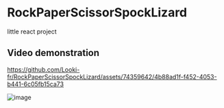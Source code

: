 # RockPaperScissorSpockLizard

little react project

## Video demonstration

https://github.com/Looki-fr/RockPaperScissorSpockLizard/assets/74359642/4b88ad1f-f452-4053-b441-6c05fb15ca73

![image](https://github.com/Looki-fr/RockPaperScissorSpockLizard/assets/74359642/12aee6c0-c90a-40e3-b59a-94d41c82faed)
